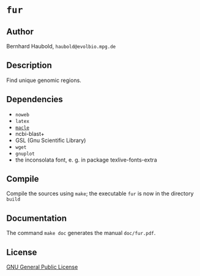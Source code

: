 # `fur`
## Author
Bernhard Haubold, `haubold@evolbio.mpg.de`
## Description
Find unique genomic regions.
## Dependencies
* `noweb`
* `latex`
* [`macle`](https://github.com/evolbioinf/macle)
* ncbi-blast+
* GSL (Gnu Scientific Library)
* `wget`
* `gnuplot`
* the inconsolata font, e. g. in package texlive-fonts-extra
## Compile
Compile the sources using `make`; the executable `fur` is now in the directory `build`
## Documentation
The command `make doc` generates the manual `doc/fur.pdf`.
## License
[GNU General Public License](https://www.gnu.org/licenses/gpl.html)
